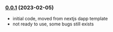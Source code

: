 ### [0.0.1](https://github.com/useElven/core/releases/tag/v0.0.1) (2023-02-05)
- initial code, moved from nextjs dapp template
- not ready to use, some bugs still exists
